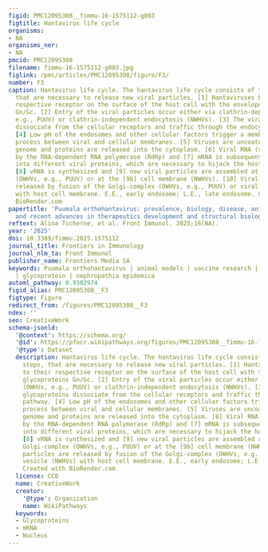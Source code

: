 ```yaml
---
figid: PMC12095308__fimmu-16-1575112-g003
figtitle: Hantavirus life cycle
organisms:
- NA
organisms_ner:
- NA
pmcid: PMC12095308
filename: fimmu-16-1575112-g003.jpg
figlink: /pmc/articles/PMC12095308/figure/F3/
number: F3
caption: Hantavirus life cycle. The hantavirus life cycle consists of ten major steps,
  that are necessary to release new viral particles. [1] Hantaviruses bind to their
  respective receptor on the surface of the host cell with the envelope glycoproteins
  Gn/Gc. [2] Entry of the viral particles occur either via clathrin-dependent (OWHVs,
  e.g., PUUV) or clathrin-independent endocytosis (NWHVs). [3] The viral glycoproteins
  dissociate from the cellular receptors and traffic through the endocytic pathway.
  [4] Low pH of the endosomes and other cellular factors trigger a membrane-fusion
  process between viral and cellular membranes. [5] Viruses are uncoated and viral
  genome and proteins are released into the cytoplasm. [6] Viral RNA (vRNA) is transcribed
  by the RNA-dependent RNA polymerase (RdRp) and [7] mRNA is subsequently translated
  into different viral proteins, which are necessary to hijack the host cell machinery.
  [8] vRNA is synthesized and [9] new viral particles are assembled at the [9a] Golgi-complex
  (OWHVs, e.g., PUUV) or at the [9b] cell membrane (NWHVs). [10] Viral particles are
  released by fusion of the Golgi-complex (OWHVs, e.g., PUUV) or viral vesicle (NWHVs)
  with host cell membrane. E.E., early endosome; L.E., late endosome. Created with
  BioRender.com
papertitle: 'Puumala orthohantavirus: prevalence, biology, disease, animal models
  and recent advances in therapeutics development and structural biology'
reftext: Alina Tscherne, et al. Front Immunol. 2025;16(NA).
year: '2025'
doi: 10.3389/fimmu.2025.1575112
journal_title: Frontiers in Immunology
journal_nlm_ta: Front Immunol
publisher_name: Frontiers Media SA
keywords: Puumala orthohantavirus | animal models | vaccine research | antiviral treatment
  | glycoprotein | nephropathia epidemica
automl_pathway: 0.9302974
figid_alias: PMC12095308__F3
figtype: Figure
redirect_from: /figures/PMC12095308__F3
ndex: ''
seo: CreativeWork
schema-jsonld:
  '@context': https://schema.org/
  '@id': https://pfocr.wikipathways.org/figures/PMC12095308__fimmu-16-1575112-g003.html
  '@type': Dataset
  description: Hantavirus life cycle. The hantavirus life cycle consists of ten major
    steps, that are necessary to release new viral particles. [1] Hantaviruses bind
    to their respective receptor on the surface of the host cell with the envelope
    glycoproteins Gn/Gc. [2] Entry of the viral particles occur either via clathrin-dependent
    (OWHVs, e.g., PUUV) or clathrin-independent endocytosis (NWHVs). [3] The viral
    glycoproteins dissociate from the cellular receptors and traffic through the endocytic
    pathway. [4] Low pH of the endosomes and other cellular factors trigger a membrane-fusion
    process between viral and cellular membranes. [5] Viruses are uncoated and viral
    genome and proteins are released into the cytoplasm. [6] Viral RNA (vRNA) is transcribed
    by the RNA-dependent RNA polymerase (RdRp) and [7] mRNA is subsequently translated
    into different viral proteins, which are necessary to hijack the host cell machinery.
    [8] vRNA is synthesized and [9] new viral particles are assembled at the [9a]
    Golgi-complex (OWHVs, e.g., PUUV) or at the [9b] cell membrane (NWHVs). [10] Viral
    particles are released by fusion of the Golgi-complex (OWHVs, e.g., PUUV) or viral
    vesicle (NWHVs) with host cell membrane. E.E., early endosome; L.E., late endosome.
    Created with BioRender.com
  license: CC0
  name: CreativeWork
  creator:
    '@type': Organization
    name: WikiPathways
  keywords:
  - Glycoproteins
  - mRNA
  - Nucleus
---
```

